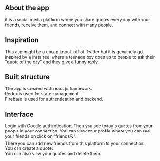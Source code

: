 ## About the app
it is a social media platform where you share quotes every day with your friends, receive them, and connect with many people.

## Inspiration
This app might be a cheap knock-off of Twitter but it is genuinely got inspired by a insta reel where a teenage boy goes up to people 
to ask their "quote of the day" and they give a funny reply. 

## Built structure
The app is created with react js framework.<br/>
Redux is used for state management.<br/>
Firebase is used  for authentication and backend.<br/>

## Interface
Login with Google authentication.
Then you see today's quotes from your people in your connection.
You can view your profile where you can see your friends on click on "friends🔍".<br/>
There you can add new friends from this platform to your connection.<br/>
You can create a quote.<br/> 
You can also view your quotes and delete them.<br/> 


